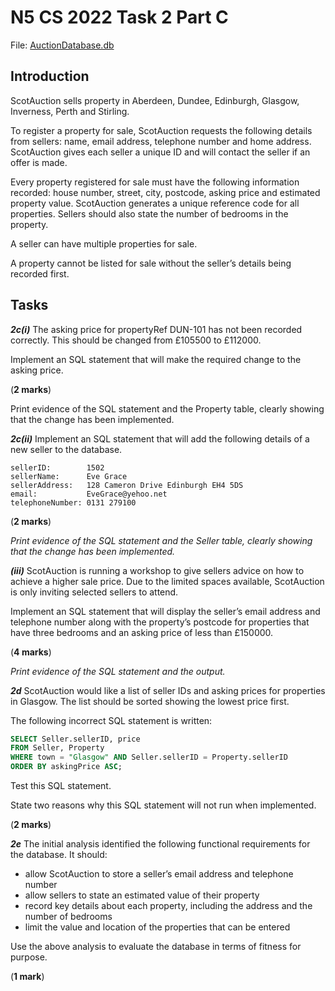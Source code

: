 # N5 CS 2022 Task 2 Part C


File: [AuctionDatabase.db](assets/AuctionDatabase.db "Download file")


## Introduction

ScotAuction sells property in Aberdeen, Dundee, Edinburgh, Glasgow, Inverness, Perth and Stirling.

To register a property for sale, ScotAuction requests the following details from sellers: name, email address, telephone number and home address. ScotAuction gives each seller a unique ID and will contact the seller if an offer is made.

Every property registered for sale must have the following information recorded: house number, street, city, postcode, asking price and estimated property value. ScotAuction generates a unique reference code for all properties. Sellers should also state the number of bedrooms in the property.

A seller can have multiple properties for sale.

A property cannot be listed for sale without the seller’s details being recorded first.


## Tasks

___2c(i)___ The asking price for propertyRef DUN-101 has not been recorded correctly. This should be changed from £105500 to £112000.

Implement an SQL statement that will make the required change to the asking price.

(__2 marks__)

Print evidence of the SQL statement and the Property table, clearly showing that the change has been implemented.


___2c(ii)___ Implement an SQL statement that will add the following details of a new seller to the database. 

```
sellerID:        1502
sellerName:      Eve Grace
sellerAddress:   128 Cameron Drive Edinburgh EH4 5DS
email:           EveGrace@yehoo.net
telephoneNumber: 0131 279100
```

(__2 marks__)

_Print evidence of the SQL statement and the Seller table, clearly showing that the change has been implemented._


___(iii)___ ScotAuction is running a workshop to give sellers advice on how to achieve a higher sale price. Due to the limited spaces available, ScotAuction is only inviting selected sellers to attend. 

Implement an SQL statement that will display the seller’s email address and telephone number along with the property’s postcode for properties that have three bedrooms and an asking price of less than £150000.

(__4 marks__)

_Print evidence of the SQL statement and the output._


___2d___ ScotAuction would like a list of seller IDs and asking prices for properties in Glasgow. The list should be sorted showing the lowest price first.

The following incorrect SQL statement is written:

``` sql
SELECT Seller.sellerID, price
FROM Seller, Property
WHERE town = "Glasgow" AND Seller.sellerID = Property.sellerID
ORDER BY askingPrice ASC;
```

Test this SQL statement. 

State two reasons why this SQL statement will not run when implemented.

(__2 marks__)


___2e___ The initial analysis identified the following functional requirements for the database. It should:

* allow ScotAuction to store a seller’s email address and telephone number
* allow sellers to state an estimated value of their property
* record key details about each property, including the address and the number of bedrooms
* limit the value and location of the properties that can be entered

Use the above analysis to evaluate the database in terms of fitness for purpose.

(__1 mark__)
